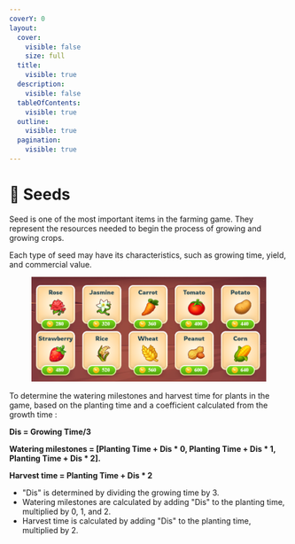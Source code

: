 ```yaml
---
coverY: 0
layout:
  cover:
    visible: false
    size: full
  title:
    visible: true
  description:
    visible: false
  tableOfContents:
    visible: true
  outline:
    visible: true
  pagination:
    visible: true
---
```


# 🌱 Seeds

Seed is one of the most important items in the farming game. They represent the resources needed to begin the process of growing and growing crops.&#x20;

Each type of seed may have its characteristics, such as growing time, yield, and commercial value.

<figure><img src="../../.gitbook/assets/seeds (1).png" alt=""><figcaption></figcaption></figure>

To determine the watering milestones and harvest time for plants in the game, based on the planting time and a coefficient calculated from the growth time :

**Dis = Growing Time/3**

**Watering milestones = \[Planting Time + Dis \* 0, Planting Time + Dis \* 1, Planting Time + Dis \* 2].**

**Harvest time = Planting Time + Dis \* 2**

* "Dis" is determined by dividing the growing time by 3.
* Watering milestones are calculated by adding "Dis" to the planting time, multiplied by 0, 1, and 2.
* Harvest time is calculated by adding "Dis" to the planting time, multiplied by 2.
